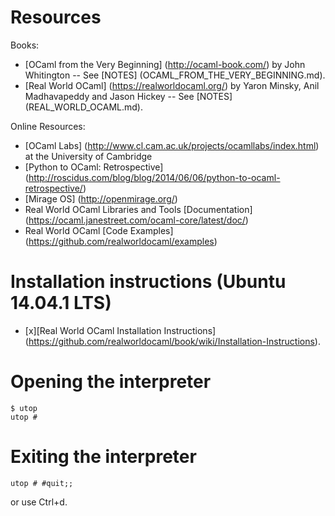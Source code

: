 Resources
=========
Books:
* [OCaml from the Very Beginning] (http://ocaml-book.com/) by John Whitington -- See [NOTES] (OCAML_FROM_THE_VERY_BEGINNING.md).
* [Real World OCaml] (https://realworldocaml.org/) by Yaron Minsky, Anil Madhavapeddy and Jason Hickey -- See [NOTES] (REAL_WORLD_OCAML.md).

Online Resources:
* [OCaml Labs] (http://www.cl.cam.ac.uk/projects/ocamllabs/index.html) at the University of Cambridge
* [Python to OCaml: Retrospective] (http://roscidus.com/blog/blog/2014/06/06/python-to-ocaml-retrospective/)
* [Mirage OS] (http://openmirage.org/)
* Real World OCaml Libraries and Tools [Documentation] (https://ocaml.janestreet.com/ocaml-core/latest/doc/)
* Real World OCaml [Code Examples] (https://github.com/realworldocaml/examples)

Installation instructions (Ubuntu 14.04.1 LTS)
==============================================
<!-- * OPAM && OCAML
  - apt-get install ocaml ocaml-native-compilers camlp4-extra opam
* VIM Plugins
  - https://github.com/scrooloose/syntastic - syntax checking
  - https://github.com/def-lkb/merlin - auto completion
  - https://github.com/jpalardy/vim-slime - repl integration
  - https://github.com/OCamlPro/ocp-indent - code formatting
* Alternative command line interpreter
  - https://github.com/diml/utop - a universal toplevel for OCaml -->
 - [x][Real World OCaml Installation Instructions] (https://github.com/realworldocaml/book/wiki/Installation-Instructions).


Opening the interpreter
=======================

```
$ utop
utop #
```

Exiting the interpreter
=======================

```
utop # #quit;;
```

or use Ctrl+d.
